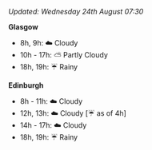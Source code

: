 *Updated: Wednesday 24th August 07:30*

**Glasgow**

* 8h, 9h: :cloud: Cloudy
* 10h - 17h: :partly_sunny: Partly Cloudy
* 18h, 19h: :umbrella: Rainy

**Edinburgh**

* 8h - 11h: :cloud: Cloudy
* 12h, 13h: :cloud: Cloudy [:umbrella: as of 4h]
* 14h - 17h: :cloud: Cloudy
* 18h, 19h: :umbrella: Rainy
